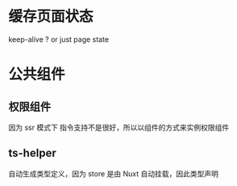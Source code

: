 # 缓存页面状态

keep-alive ? or just page state

# 公共组件

## 权限组件

因为 ssr 模式下 指令支持不是很好，所以以组件的方式来实例权限组件

## ts-helper

自动生成类型定义，因为 store 是由 Nuxt 自动挂载，因此类型声明

